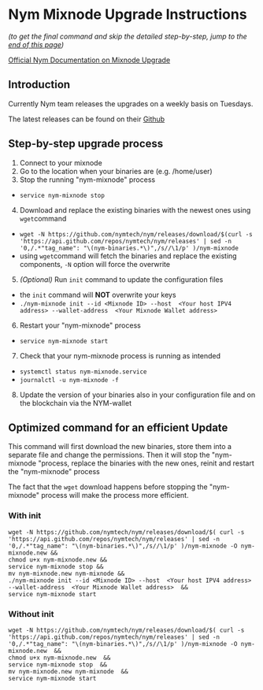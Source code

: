# Nym Mixnode Upgrade Instructions

*(to get the final command and skip the detailed step-by-step, jump to the [end of this page](#optimized-command-for-an-efficient-update))*

[Official Nym Documentation on Mixnode Upgrade](https://nymtech.net/docs/stable/run-nym-nodes/nodes/mixnodes#upgrading-your-mix-node)

## Introduction

Currently Nym team releases the upgrades on a weekly basis on Tuesdays.

The latest releases can be found on their [Github](https://github.com/nymtech/nym/releases)


## Step-by-step upgrade process

1. Connect to your mixnode
2. Go to the location when your binaries are (e.g. /home/user)
3. Stop the running "nym-mixnode" process
  - `service nym-mixnode stop`
4. Download and replace the existing binaries with the newest ones using `wget`command
  - `wget -N https://github.com/nymtech/nym/releases/download/$(curl -s 'https://api.github.com/repos/nymtech/nym/releases' | sed -n '0,/.*"tag_name": "\(nym-binaries.*\)",/s//\1/p' )/nym-mixnode`
  - using `wget`command will fetch the binaries and replace the existing components, `-N` option will force the overwrite
5. *(Optional)* Run `init` command to update the configuration files
  - the `init` command will **NOT** overwrite your keys
  - `./nym-mixnode init --id <Mixnode ID> --host  <Your host IPV4 address> --wallet-address  <Your Mixnode Wallet address>`
6. Restart your "nym-mixnode" process
  - `service nym-mixnode start`
7. Check that your nym-mixnode process is running as intended
  - `systemctl status nym-mixnode.service`
  - `journalctl -u nym-mixnode -f`
8. Update the version of your binaries also in your configuration file and on the blockchain via the NYM-wallet


## Optimized command for an efficient Update

This command will first download the new binaries, store them into a separate file and change the permissions.
Then it will stop the "nym-mixnode "process, replace the binaries with the new ones, reinit and restart the "nym-mixnode" process

The fact that the `wget` download happens before stopping the "nym-mixnode" process will make the process more efficient.

### With init
```
wget -N https://github.com/nymtech/nym/releases/download/$( curl -s 'https://api.github.com/repos/nymtech/nym/releases' | sed -n '0,/.*"tag_name": "\(nym-binaries.*\)",/s//\1/p' )/nym-mixnode -O nym-mixnode.new && 
chmod u+x nym-mixnode.new && 
service nym-mixnode stop && 
mv nym-mixnode.new nym-mixnode && 
./nym-mixnode init --id <Mixnode ID> --host  <Your host IPV4 address> --wallet-address  <Your Mixnode Wallet address>  && 
service nym-mixnode start
```

### Without init
```
wget -N https://github.com/nymtech/nym/releases/download/$( curl -s 'https://api.github.com/repos/nymtech/nym/releases' | sed -n '0,/.*"tag_name": "\(nym-binaries.*\)",/s//\1/p' )/nym-mixnode -O nym-mixnode.new  && 
chmod u+x nym-mixnode.new  && 
service nym-mixnode stop  && 
mv nym-mixnode.new nym-mixnode  &&
service nym-mixnode start
```
